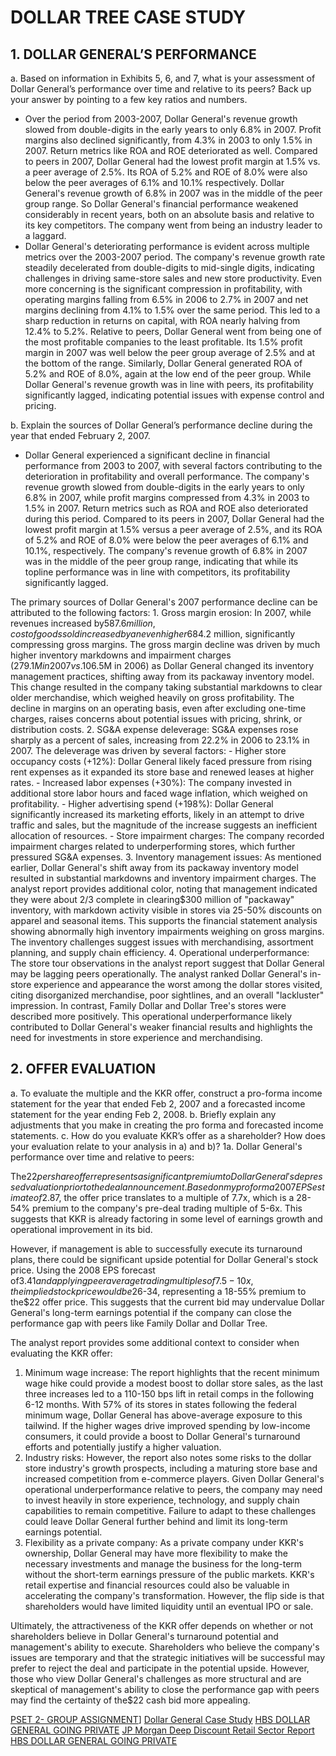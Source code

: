 # DOLLAR TREE CASE STUDY
## 1. DOLLAR GENERAL’S PERFORMANCE

a. Based on information in Exhibits 5, 6, and 7, what is your assessment of Dollar General’s performance over time and relative to its peers? Back up your answer by pointing to a few key ratios and numbers.

- Over the period from 2003-2007, Dollar General's revenue growth slowed from double-digits in the early years to only 6.8% in 2007. Profit margins also declined significantly, from 4.3% in 2003 to only 1.5% in 2007. Return metrics like ROA and ROE deteriorated as well. Compared to peers in 2007, Dollar General had the lowest profit margin at 1.5% vs. a peer average of 2.5%. Its ROA of 5.2% and ROE of 8.0% were also below the peer averages of 6.1% and 10.1% respectively. Dollar General's revenue growth of 6.8% in 2007 was in the middle of the peer group range. So Dollar General's financial performance weakened considerably in recent years, both on an absolute basis and relative to its key competitors. The company went from being an industry leader to a laggard.
- Dollar General's deteriorating performance is evident across multiple metrics over the 2003-2007 period. The company's revenue growth rate steadily decelerated from double-digits to mid-single digits, indicating challenges in driving same-store sales and new store productivity. Even more concerning is the significant compression in profitability, with operating margins falling from 6.5% in 2006 to 2.7% in 2007 and net margins declining from 4.1% to 1.5% over the same period. This led to a sharp reduction in returns on capital, with ROA nearly halving from 12.4% to 5.2%. Relative to peers, Dollar General went from being one of the most profitable companies to the least profitable. Its 1.5% profit margin in 2007 was well below the peer group average of 2.5% and at the bottom of the range. Similarly, Dollar General generated ROA of 5.2% and ROE of 8.0%, again at the low end of the peer group. While Dollar General's revenue growth was in line with peers, its profitability significantly lagged, indicating potential issues with expense control and pricing.

b. Explain the sources of Dollar General’s performance decline during the year that ended February 2, 2007.

- Dollar General experienced a significant decline in financial performance from 2003 to 2007, with several factors contributing to the deterioration in profitability and overall performance. The company's revenue growth slowed from double-digits in the early years to only 6.8% in 2007, while profit margins compressed from 4.3% in 2003 to 1.5% in 2007. Return metrics such as ROA and ROE also deteriorated during this period. Compared to its peers in 2007, Dollar General had the lowest profit margin at 1.5% versus a peer average of 2.5%, and its ROA of 5.2% and ROE of 8.0% were below the peer averages of 6.1% and 10.1%, respectively. The company's revenue growth of 6.8% in 2007 was in the middle of the peer group range, indicating that while its topline performance was in line with competitors, its profitability significantly lagged.

The primary sources of Dollar General's 2007 performance decline can be attributed to the following factors:
	  1. Gross margin erosion: In 2007, while revenues increased by$587.6 million, cost of goods sold increased by an even higher$684.2 million, significantly compressing gross margins. The gross margin decline was driven by much higher inventory markdowns and impairment charges ($279.1M in 2007 vs.$106.5M in 2006) as Dollar General changed its inventory management practices, shifting away from its packaway inventory model. This change resulted in the company taking substantial markdowns to clear older merchandise, which weighed heavily on gross profitability. The decline in margins on an operating basis, even after excluding one-time charges, raises concerns about potential issues with pricing, shrink, or distribution costs.
		 2. SG&A expense deleverage: SG&A expenses rose sharply as a percent of sales, increasing from 22.2% in 2006 to 23.1% in 2007. The deleverage was driven by several factors:
			- Higher store occupancy costs (+12%): Dollar General likely faced pressure from rising rent expenses as it expanded its store base and renewed leases at higher rates.
			- Increased labor expenses (+30%): The company invested in additional store labor hours and faced wage inflation, which weighed on profitability.
			- Higher advertising spend (+198%): Dollar General significantly increased its marketing efforts, likely in an attempt to drive traffic and sales, but the magnitude of the increase suggests an inefficient allocation of resources.
			- Store impairment charges: The company recorded impairment charges related to underperforming stores, which further pressured SG&A expenses.
	3. Inventory management issues: As mentioned earlier, Dollar General's shift away from its packaway inventory model resulted in substantial markdowns and inventory impairment charges. The analyst report provides additional color, noting that management indicated they were about 2/3 complete in clearing$300 million of "packaway" inventory, with markdown activity visible in stores via 25-50% discounts on apparel and seasonal items. This supports the financial statement analysis showing abnormally high inventory impairments weighing on gross margins. The inventory challenges suggest issues with merchandising, assortment planning, and supply chain efficiency.
	4. Operational underperformance: The store tour observations in the analyst report suggest that Dollar General may be lagging peers operationally. The analyst ranked Dollar General's in-store experience and appearance the worst among the dollar stores visited, citing disorganized merchandise, poor sightlines, and an overall "lackluster" impression. In contrast, Family Dollar and Dollar Tree's stores were described more positively. This operational underperformance likely contributed to Dollar General's weaker financial results and highlights the need for investments in store experience and merchandising.

## 2. OFFER EVALUATION

a. To evaluate the multiple and the KKR offer, construct a pro-forma income statement for the year that ended Feb 2, 2007 and a forecasted income statement for the year ending Feb 2, 2008.
b. Briefly explain any adjustments that you make in creating the pro forma and forecasted income statements.
c. How do you evaluate KKR’s offer as a shareholder? How does your evaluation relate to your analysis in a) and b)?
1a. Dollar General's performance over time and relative to peers:

The$22 per share offer represents a significant premium to Dollar General's depressed valuation prior to the deal announcement. Based on my pro forma 2007 EPS estimate of$2.87, the offer price translates to a multiple of 7.7x, which is a 28-54% premium to the company's pre-deal trading multiple of 5-6x. This suggests that KKR is already factoring in some level of earnings growth and operational improvement in its bid.

However, if management is able to successfully execute its turnaround plans, there could be significant upside potential for Dollar General's stock price. Using the 2008 EPS forecast of$3.41 and applying peer average trading multiples of 7.5-10x, the implied stock price would be$26-34, representing a 18-55% premium to the$22 offer price. This suggests that the current bid may undervalue Dollar General's long-term earnings potential if the company can close the performance gap with peers like Family Dollar and Dollar Tree.

The analyst report provides some additional context to consider when evaluating the KKR offer:

1. Minimum wage increase: The report highlights that the recent minimum wage hike could provide a modest boost to dollar store sales, as the last three increases led to a 110-150 bps lift in retail comps in the following 6-12 months. With 57% of its stores in states following the federal minimum wage, Dollar General has above-average exposure to this tailwind. If the higher wages drive improved spending by low-income consumers, it could provide a boost to Dollar General's turnaround efforts and potentially justify a higher valuation.
2. Industry risks: However, the report also notes some risks to the dollar store industry's growth prospects, including a maturing store base and increased competition from e-commerce players. Given Dollar General's operational underperformance relative to peers, the company may need to invest heavily in store experience, technology, and supply chain capabilities to remain competitive. Failure to adapt to these challenges could leave Dollar General further behind and limit its long-term earnings potential.
3. Flexibility as a private company: As a private company under KKR's ownership, Dollar General may have more flexibility to make the necessary investments and manage the business for the long-term without the short-term earnings pressure of the public markets. KKR's retail expertise and financial resources could also be valuable in accelerating the company's transformation. However, the flip side is that shareholders would have limited liquidity until an eventual IPO or sale.

Ultimately, the attractiveness of the KKR offer depends on whether or not shareholders believe in Dollar General's turnaround potential and management's ability to execute. Shareholders who believe the company's issues are temporary and that the strategic initiatives will be successful may prefer to reject the deal and participate in the potential upside. However, those who view Dollar General's challenges as more structural and are skeptical of management's ability to close the performance gap with peers may find the certainty of the$22 cash bid more appealing.

[PSET 2- GROUP ASSIGNMENT](PSET%202-%20GROUP%20ASSIGNMENT.md)]
[Dollar General Case Study](Dollar%20General%20Case%20Study.md)
[HBS DOLLAR GENERAL GOING PRIVATE](HBS%20DOLLAR%20GENERAL%20GOING%20PRIVATE.md)
[JP Morgan Deep Discount Retail Sector Report](JP%20Morgan%20Deep%20Discount%20Retail%20Sector%20Report.md)
[HBS DOLLAR GENERAL GOING PRIVATE](HBS%20DOLLAR%20GENERAL%20GOING%20PRIVATE.md)